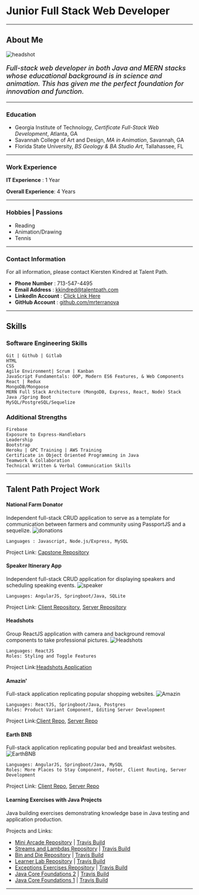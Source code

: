 # Junior Full Stack Web Developer
----------------------------------- 
## About Me

![headshot](../public/images/headshot.PNG)

<p style="font-weight: 500; font-Size: 18px;"><i>Full-stack web developer in both Java and MERN stacks whose educational background is in science and animation. This has given me the perfect foundation for innovation and function.</i></p>

-----------------------------------
### Education
- Georgia Institute of Technology, *Certificate Full-Stack Web Development*,  Atlanta, GA   
- Savannah College of Art and Design,  *MA in Animation*,  Savannah, GA  
- Florida State University,  *BS Geology & BA Studio Art*,  Tallahassee, FL 

-----------------------------------

### Work Experience

__IT Experience__ : 1 Year

__Overall Experience__: 4 Years

-----------------------------------

### Hobbies | Passions

- Reading
- Animation/Drawing
- Tennis

-----------------------------------

### Contact Information 
For all information, please contact Kiersten Kindred at Talent Path.

- __Phone Number__ : 713-547-4495 
- __Email Address__ : [kkindred@talentpath.com](mailto:kkindred@talentpath.com)
- __LinkedIn Account__ : [Click Link Here](https://www.linkedin.com/in/michal-terranova-435a55b4)
- __GitHub Account__ : [github.com/mrterranova](https://github.com/mrterranova)

-------------------------------------

## Skills

### Software Engineering Skills
    Git | Github | Gitlab
    HTML
    CSS
    Agile Environment| Scrum | Kanban
    JavaScript Fundamentals: OOP, Modern ES6 Features, & Web Components
    React | Redux
    MongoDB/Mongoose
    MERN Full Stack Architecture (MongoDB, Express, React, Node) Stack
    Java /Spring Boot
    MySQL/PostgreSQL/Sequelize


### Additional Strengths
    Firebase
    Exposure to Express-Handlebars
    Leadership
    Bootstrap
    Heroku | GPC Training | AWS Training
    Certificate in Object Oriented Programming in Java
    Teamwork & Collaboration
    Technical Written & Verbal Communication Skills


-------------------------------------

## Talent Path Project Work

#### National Farm Donator 

Independent full-stack CRUD application to serve as a template for communication between farmers and community using PassportJS and a sequelize.
![donations](../public/images/donationimage.PNG)

    Languages : Javascript, Node.js/Express, MySQL 
    
Project Link: [Capstone Repository](https://github.com/mrterranova/capstoneTalentPath)

#### Speaker Itinerary App 
Independent full-stack CRUD application for displaying speakers and scheduling speaking events.
![speaker](../public/images/speakerimage.PNG)

    Languages: AngularJS, Springboot/Java, SQLite
    
Project Link: [Client Repository](https://github.com/mrterranova/SpringBootSpeakers-client), [Server Repository](https://github.com/mrterranova/SpringBootSpeakers-Server)
#### Headshots 
Group ReactJS application with camera and background removal components to take professional pictures.
![Headshots](public/images/headshotsimage.PNG)

    Languages: ReactJS
    Roles: Styling and Toggle Features
    
Project Link:[Headshots Application](https://github.com/mrterranova/headShotsSiteforTP)

#### Amazin'  
Full-stack application replicating popular shopping websites. 
![Amazin](../public/images/amazinimage.PNG)

    Languages: ReactJS, Springboot/Java, Postgres
    Roles: Product Variant Component, Editing Server Development
    
Project Link:[Client Repo](https://github.com/mrterranova/client-Amazin), [Server Repo](https://github.com/mrterranova/server-Amazin)

#### Earth BNB 
Full-stack application replicating popular bed and breakfast websites.
![EarthBNB](../public/images/Earthbnbimage.PNG)

    Languages: AngularJS, Springboot/Java, MySQL
    Roles: More Places to Stay Component, Footer, Client Routing, Server Development
    
Project Link: [Client Repo](https://github.com/mrterranova/client-EarthBnB), [Server Repo](https://github.com/mrterranova/server-EarthBnB)

#### Learning Exercises with Java Projects 
Java building exercises demonstrating knowledge base in Java testing and application production. 

Projects and Links: 
* [Mini Arcade Repository](https://github.com/mrterranova/maven_simple-arcade) | [Travis Build]()
* [Streams and Lambdas Repository](https://github.com/mrterranova/maven_streams-and-lambdas) | [Travis Build](https://travis-ci.com/github/mrterranova/maven_streams-and-lambdas)
* [Bin and Die Repository](https://github.com/mrterranova/Maven.BinAndDieSimulation) | [Travis Build](https://travis-ci.com/github/mrterranova/Maven.BinAndDieSimulation)
* [Learner Lab Repository](https://github.com/mrterranova/maven_learnerlab) | [Travis Build](https://travis-ci.com/github/mrterranova/maven_learnerlab)
* [Exceptions Exercises Repository](https://github.com/mrterranova/maven.exceptional-phone-number) | [Travis Build](https://travis-ci.com/github/mrterranova/maven.exceptional-phone-number)
* [Java Core Foundations 2](https://github.com/mrterranova/maven.numbers-triangles-tables) | [Travis Build](https://travis-ci.com/github/mrterranova/maven.numbers-triangles-tables)
* [Java Core Foundations 1](https://github.com/mrterranova/maven.java-fundamentals) | [Travis Build](https://travis-ci.com/github/mrterranova/maven.java-fundamentals)


-----------------------------------
